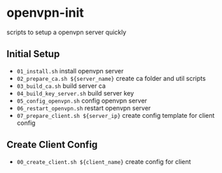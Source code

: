 # openvpn-init
scripts to setup a openvpn server quickly

## Initial Setup
- `01_install.sh` install openvpn server
- `02_prepare_ca.sh ${server_name}` create ca folder and util scripts
- `03_build_ca.sh` build server ca
- `04_build_key_server.sh` build server key
- `05_config_openvpn.sh` config openvpn server
- `06_restart_openvpn.sh` restart openvpn server
- `07_prepare_client.sh ${server_ip}` create config template for client config

## Create Client Config
- `00_create_client.sh ${client_name}` create config for client
